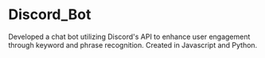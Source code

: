 # Discord_Bot
Developed a chat bot utilizing Discord's API to enhance user engagement through keyword and phrase recognition. Created in Javascript and Python.
